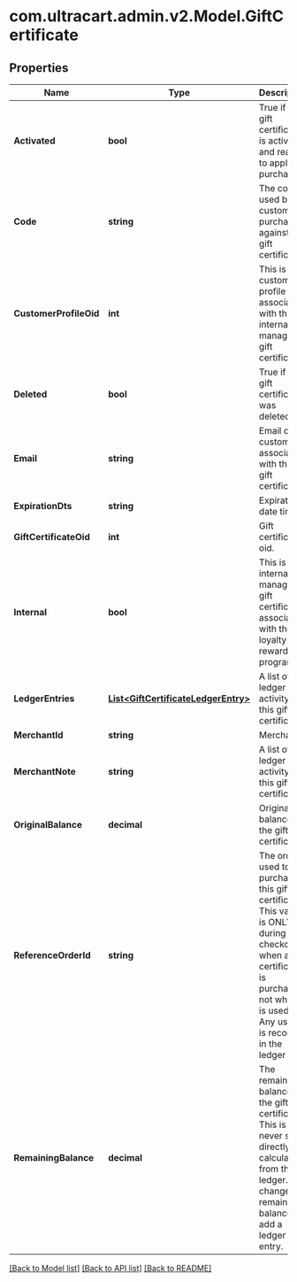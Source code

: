 
# com.ultracart.admin.v2.Model.GiftCertificate

## Properties

Name | Type | Description | Notes
------------ | ------------- | ------------- | -------------
**Activated** | **bool** | True if this gift certificate is activated and ready to apply to purchases. | [optional] 
**Code** | **string** | The code used by the customer to purchase against this gift certificate. | [optional] 
**CustomerProfileOid** | **int** | This is the customer profile oid associated with this internally managed gift certificate. | [optional] 
**Deleted** | **bool** | True if this gift certificate was deleted. | [optional] 
**Email** | **string** | Email of the customer associated with this gift certificate. | [optional] 
**ExpirationDts** | **string** | Expiration date time. | [optional] 
**GiftCertificateOid** | **int** | Gift certificate oid. | [optional] 
**Internal** | **bool** | This is an internally managed gift certificate associated with the loyalty cash rewards program. | [optional] 
**LedgerEntries** | [**List&lt;GiftCertificateLedgerEntry&gt;**](GiftCertificateLedgerEntry.md) | A list of all ledger activity for this gift certificate. | [optional] 
**MerchantId** | **string** | Merchant Id | [optional] 
**MerchantNote** | **string** | A list of all ledger activity for this gift certificate. | [optional] 
**OriginalBalance** | **decimal** | Original balance of the gift certificate. | [optional] 
**ReferenceOrderId** | **string** | The order used to purchase this gift certificate.  This value is ONLY set during checkout when a certificate is purchased, not when it is used.  Any usage is recorded in the ledger | [optional] 
**RemainingBalance** | **decimal** | The remaining balance on the gift certificate.  This is never set directly, but calculated from the ledger.  To change the remaining balance, add a ledger entry. | [optional] 

[[Back to Model list]](../README.md#documentation-for-models)
[[Back to API list]](../README.md#documentation-for-api-endpoints)
[[Back to README]](../README.md)

